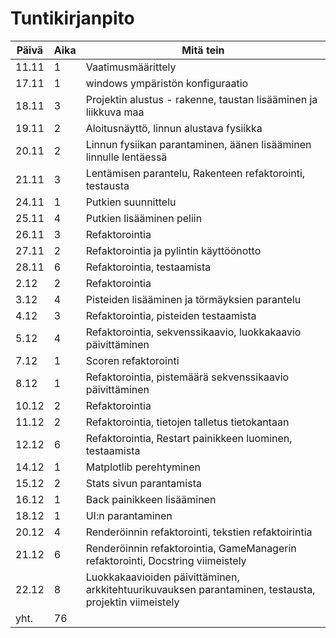 # Tuntikirjanpito

| Päivä | Aika | Mitä tein                                                         |
| ----- | ---- | ----------------------------------------------------------------- |
| 11.11 | 1    | Vaatimusmäärittely                                                |
| 17.11 | 1    | windows ympäristön konfiguraatio                                  |
| 18.11 | 3    | Projektin alustus - rakenne, taustan lisääminen ja liikkuva maa   |
| 19.11 | 2    | Aloitusnäyttö, linnun alustava fysiikka                           |
| 20.11 | 2    | Linnun fysiikan parantaminen, äänen lisääminen linnulle lentäessä |
| 21.11 | 3    | Lentämisen parantelu, Rakenteen refaktorointi, testausta          |
| 24.11 | 1    | Putkien suunnittelu                                               |
| 25.11 | 4    | Putkien lisääminen peliin                                         |
| 26.11 | 3    | Refaktorointia                                                    |
| 27.11 | 2    | Refaktorointia ja pylintin käyttöönotto                           |
| 28.11 | 6    | Refaktorointia, testaamista                                       |
| 2.12  | 2    | Refaktorointia                                                    |
| 3.12  | 4    | Pisteiden lisääminen ja törmäyksien parantelu                     |
| 4.12  | 3    | Refaktorointia, pisteiden testaamista                             |
| 5.12  | 4    | Refaktorointia, sekvenssikaavio, luokkakaavio päivittäminen       |
| 7.12  | 1    | Scoren refaktorointi                                              |
| 8.12  | 1    | Refaktorointia, pistemäärä sekvenssikaavio päivittäminen          |
| 10.12 | 2    | Refaktorointia
| 11.12 | 2    | Refaktorointia, tietojen talletus tietokantaan
| 12.12 | 6    | Refaktorointia, Restart painikkeen luominen, testaamista
| 14.12 | 1    | Matplotlib perehtyminen
| 15.12 | 2    | Stats sivun parantamista
| 16.12 | 1    | Back painikkeen lisääminen
| 18.12 | 1    | UI:n parantaminen
| 20.12 | 4    | Renderöinnin refaktorointi, tekstien refaktoirintia
| 21.12 | 6    | Renderöinnin refaktorointia, GameManagerin refaktorointi, Docstring viimeistely
| 22.12 | 8    | Luokkakaavioiden päivittäminen, arkkitehtuurikuvauksen parantaminen, testausta, projektin viimeistely
| yht.  | 76   |
